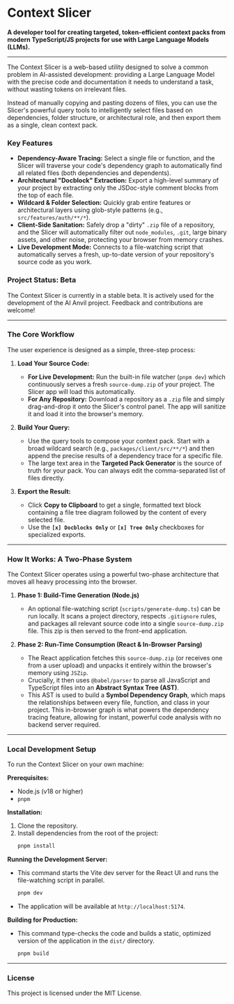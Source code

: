 # Context Slicer

**A developer tool for creating targeted, token-efficient context packs from modern TypeScript/JS projects for use with Large Language Models (LLMs).**

---

The Context Slicer is a web-based utility designed to solve a common problem in AI-assisted development: providing a Large Language Model with the precise code and documentation it needs to understand a task, without wasting tokens on irrelevant files.

Instead of manually copying and pasting dozens of files, you can use the Slicer's powerful query tools to intelligently select files based on dependencies, folder structure, or architectural role, and then export them as a single, clean context pack.

### Key Features

*   **Dependency-Aware Tracing:** Select a single file or function, and the Slicer will traverse your code's dependency graph to automatically find all related files (both dependencies and dependents).
*   **Architectural "Docblock" Extraction:** Export a high-level summary of your project by extracting only the JSDoc-style comment blocks from the top of each file.
*   **Wildcard & Folder Selection:** Quickly grab entire features or architectural layers using glob-style patterns (e.g., `src/features/auth/**/*`).
*   **Client-Side Sanitation:** Safely drop a "dirty" `.zip` file of a repository, and the Slicer will automatically filter out `node_modules`, `.git`, large binary assets, and other noise, protecting your browser from memory crashes.
*   **Live Development Mode:** Connects to a file-watching script that automatically serves a fresh, up-to-date version of your repository's source code as you work.

### Project Status: Beta
The Context Slicer is currently in a stable beta. It is actively used for the development of the AI Anvil project. Feedback and contributions are welcome!

---

### The Core Workflow

The user experience is designed as a simple, three-step process:

1.  **Load Your Source Code:**
    *   **For Live Development:** Run the built-in file watcher (`pnpm dev`) which continuously serves a fresh `source-dump.zip` of your project. The Slicer app will load this automatically.
    *   **For Any Repository:** Download a repository as a `.zip` file and simply drag-and-drop it onto the Slicer's control panel. The app will sanitize it and load it into the browser's memory.

2.  **Build Your Query:**
    *   Use the query tools to compose your context pack. Start with a broad wildcard search (e.g., `packages/client/src/**/*`) and then append the precise results of a dependency trace for a specific file.
    *   The large text area in the **Targeted Pack Generator** is the source of truth for your pack. You can always edit the comma-separated list of files directly.

3.  **Export the Result:**
    *   Click **Copy to Clipboard** to get a single, formatted text block containing a file tree diagram followed by the content of every selected file.
    *   Use the **`[x] Docblocks Only`** or **`[x] Tree Only`** checkboxes for specialized exports.

---

### How It Works: A Two-Phase System

The Context Slicer operates using a powerful two-phase architecture that moves all heavy processing into the browser.

1.  **Phase 1: Build-Time Generation (Node.js)**
    *   An optional file-watching script (`scripts/generate-dump.ts`) can be run locally. It scans a project directory, respects `.gitignore` rules, and packages all relevant source code into a single `source-dump.zip` file. This zip is then served to the front-end application.

2.  **Phase 2: Run-Time Consumption (React & In-Browser Parsing)**
    *   The React application fetches this `source-dump.zip` (or receives one from a user upload) and unpacks it entirely within the browser's memory using `JSZip`.
    *   Crucially, it then uses `@babel/parser` to parse all JavaScript and TypeScript files into an **Abstract Syntax Tree (AST)**.
    *   This AST is used to build a **Symbol Dependency Graph**, which maps the relationships between every file, function, and class in your project. This in-browser graph is what powers the dependency tracing feature, allowing for instant, powerful code analysis with no backend server required.

---

### Local Development Setup

To run the Context Slicer on your own machine:

**Prerequisites:**
*   Node.js (v18 or higher)
*   `pnpm`

**Installation:**
1.  Clone the repository.
2.  Install dependencies from the root of the project:
    ```bash
    pnpm install
    ```

**Running the Development Server:**
*   This command starts the Vite dev server for the React UI and runs the file-watching script in parallel.
    ```bash
    pnpm dev
    ```
*   The application will be available at `http://localhost:5174`.

**Building for Production:**
*   This command type-checks the code and builds a static, optimized version of the application in the `dist/` directory.
    ```bash
    pnpm build
    ```

---

### License

This project is licensed under the MIT License.